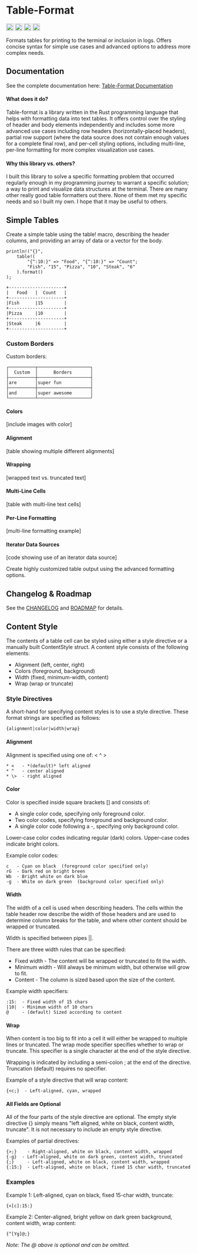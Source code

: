 # Table-Format

[<img alt="github" src="https://img.shields.io/badge/github-stuartthompson/table--format-8da0cb?style=for-the-badge&labelColor=555555&logo=github" height="20">](https://github.com/stuartthompson/table-format)
[<img alt="crates.io" src="https://img.shields.io/crates/v/table-format.svg?style=for-the-badge&color=fc8d62&logo=rust" height="20">](https://crates.io/crates/table-format)
[<img alt="last commit" src="https://img.shields.io/github/last-commit/stuartthompson/table-format?logo=GitHub&style=for-the-badge" height="20">](https://github.com/stuartthompson/table-format/commits/master)
[<img alt="ci status" src="https://img.shields.io/github/workflow/status/stuartthompson/table-format/CI?label=Build&logo=GitHub%20Actions&logoColor=%23ffffff&style=for-the-badge" height="20">](https://github.com/stuartthompson/table-format/actions/workflows/ci.yml)

Formats tables for printing to the terminal or inclusion in logs. Offers
concise syntax for simple use cases and advanced options to address more
complex needs.

## Documentation

See the complete documentation here:
[Table-Format Documentation](https://docs.statn.dev/table-format/index.html)


#### What does it do?

Table-format is a library written in the Rust programming language that helps
with formatting data into text tables. It offers control over the styling of
header and body elements independently and includes some more advanced use
cases including row headers (horizontally-placed headers), partial row support
(where the data source does not contain enough values for a complete final
row), and per-cell styling options, including multi-line, per-line formatting
for more complex visualization use cases.

#### Why this library vs. others?

I built this library to solve a specific formatting problem that occurred
regularly enough in my programming journey to warrant a specific solution; a
way to print and visualize data structures at the terminal. There are many
other really good table formatters out there. None of them met my specific
needs and so I built my own. I hope that it may be useful to others.

## Simple Tables

Create a simple table using the table! macro, describing the header columns,
and providing an array of data or a vector for the body.

```
println!("{}",
    table!(
        "{^:10:}" => "Food", "{^:10:}" => "Count";
        "Fish", "15", "Pizza", "10", "Steak", "6"
    ).format()
);
```

```
+---------------------+
|   Food   |  Count   |
+---------------------+
|Fish      |15        |
+---------------------+
|Pizza     |10        |
+---------------------+
|Steak     |6         |
+---------------------+
```

### Custom Borders

Custom borders:

```
┌──────────┬────────────────────┐
│  Custom  │      Borders       │
├──────────┼────────────────────┤
│are       │super fun           │
├──────────┼────────────────────┤
│and       │super awesome       │
└──────────┴────────────────────┘
```

#### Colors

[include images with color]

#### Alignment

[table showing multiple different alignments]

#### Wrapping

[wrapped text vs. truncated text]

#### Multi-Line Cells

[table with multi-line text cells]

#### Per-Line Formatting

[multi-line formatting example]

#### Iterator Data Sources

[code showing use of an iterator data source]

Create highly customized table output using the advanced formatting options.

## Changelog & Roadmap

See the
[CHANGELOG](https://github.com/stuartthompson/table-format/CHANGELOG.md) and
[ROADMAP](https://github.com/stuartthompson/table-format/ROADMAP.md) for
details.

## Content Style

The contents of a table cell can be styled using either a style directive or a 
manually built ContentStyle struct. A content style consists of the following 
elements:

* Alignment (left, center, right)
* Colors (foreground, background)
* Width (fixed, minimum-width, content)
* Wrap (wrap or truncate)

### Style Directives

A short-hand for specifying content styles is to use a style directive. These
format strings are specified as follows:

```
{alignment|color|width|wrap}
```

#### Alignment

Alignment is specified using one of: < ^ >
```
* <   - *(default)* left aligned
* ^   - center aligned
* \>  - right aligned
```

#### Color

Color is specified inside square brackets [] and consists of:

* A single color code, specifying only foreground color.
* Two color codes, specifying foreground and background color.
* A single color code following a -, specifying only background color.

Lower-case color codes indicating regular (dark) colors. Upper-case codes 
indicate bright colors.

Example color codes:
```
c   - Cyan on black  (foreground color specified only)
rG  - Dark red on bright breen
Wb  - Bright white on dark blue
-g  - White on dark green  (background color specified only)
```

#### Width

The width of a cell is used when describing headers. The cells within the 
table header row describe the width of those headers and are used to determine 
column breaks for the table, and where other content should be wrapped or 
truncated.

Width is specified between pipes ||.

There are three width rules that can be specified:

* Fixed width - The content will be wrapped or truncated to fit the width.
* Minimum width - Will always be minimum width, but otherwise will grow to fit.
* Content - The column is sized based upon the size of the content.

Example width specifiers:

```
:15:  - Fixed width of 15 chars
|10|  - Minimum width of 10 chars
@     - (default) Sized according to content
```

#### Wrap

When content is too big to fit into a cell it will either be wrapped to 
multiple lines or truncated. The wrap mode specifier specifies whether to wrap 
or truncate. This specifier is a single character at the end of the style 
directive.

Wrapping is indicated by including a semi-colon ; at the end of the 
directive. Truncation (default) requires no specifier.

Example of a style directive that will wrap content:
```
{<c;}  - Left-aligned, cyan, wrapped
```

#### All Fields are Optional

All of the four parts of the style directive are optional. The empty style 
directive {} simply means "left aligned, white on black, content width, 
truncate". It is not necessary to include an empty style directive.

Examples of partial directives:
```
{>;}    - Right-aligned, white on black, content width, wrapped
{-g}  - Left-aligned, white on dark green, content width, truncated
{;}     - Left-aligned, white on black, content width, wrapped
{:15:}  - Left-aligned, white on black, fixed 15 char width, truncated
```

### Examples

Example 1: Left-aligned, cyan on black, fixed 15-char width, truncate:
```
{<[c]:15:}
```

Example 2: Center-aligned, bright yellow on dark green background, content 
width, wrap content:
```
{^[Yg]@;}
```
*Note: The @ above is optional and can be omitted.*
